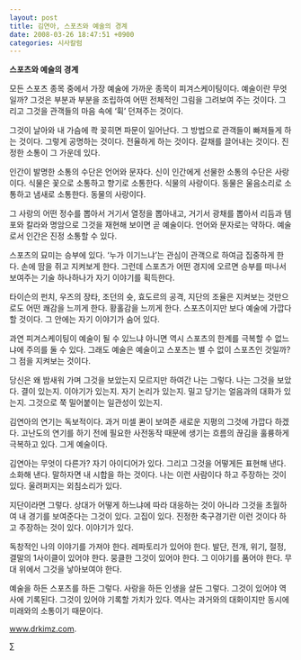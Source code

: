 ```yaml
---
layout: post
title: 김연아, 스포츠와 예술의 경계
date: 2008-03-26 18:47:51 +0900
categories: 시사칼럼
---
```

**스포츠와 예술의 경계**

모든 스포츠 종목 중에서 가장 예술에 가까운 종목이 피겨스케이팅이다. 예술이란 무엇일까? 그것은 부분과 부분을 조립하여 어떤 전체적인 그림을 그려보여 주는 것이다. 그리고 그것을 관객들의 마음 속에 ‘휙’ 던져주는 것이다. 

그것이 날아와 내 가슴에 콱 꽂히면 파문이 일어난다. 그 방법으로 관객들이 빠져들게 하는 것이다. 그렇게 공명하는 것이다. 전율하게 하는 것이다. 갈채를 끌어내는 것이다. 진정한 소통이 그 가운데 있다. 

인간이 발명한 소통의 수단은 언어와 문자다. 신이 인간에게 선물한 소통의 수단은 사랑이다. 식물은 꽃으로 소통하고 향기로 소통한다. 식물의 사랑이다. 동물은 울음소리로 소통하고 냄새로 소통한다. 동물의 사랑이다. 

그 사랑의 어떤 정수를 뽑아서 거기서 열정을 뽑아내고, 거기서 광채를 뽑아서 리듬과 템포와 칼라와 명암으로 그것을 재현해 보이면 곧 예술이다. 언어와 문자로는 약하다. 예술로서 인간은 진정 소통할 수 있다. 

스포츠의 묘미는 승부에 있다. ‘누가 이기느냐’는 관심이 관객으로 하여금 집중하게 한다. 손에 땀을 쥐고 지켜보게 한다. 그런데 스포츠가 어떤 경지에 오르면 승부를 떠나서 보여주는 기술 하나하나가 자기 이야기를 획득한다. 

타이슨의 펀치, 우즈의 장타, 조던의 슛, 효도르의 공격, 지단의 조율은 지켜보는 것만으로도 어떤 쾌감을 느끼게 한다. 황홀감을 느끼게 한다. 스포츠이지만 보다 예술에 가깝다 할 것이다. 그 안에는 자기 이야기가 숨어 있다. 

과연 피겨스케이팅이 예술이 될 수 있느냐 아니면 역시 스포츠의 한계를 극복할 수 없느냐에 주의를 둘 수 있다. 그래도 예술은 예술이고 스포츠는 별 수 없이 스포츠인 것일까? 그 점을 지켜보는 것이다. 

당신은 왜 밤새워 가며 그것을 보았는지 모르지만 하여간 나는 그렇다. 나는 그것을 보았다. 결이 있는지. 이야기가 있는지. 자기 논리가 있는지. 밀고 당기는 얼음과의 대화가 있는지. 그것으로 쭉 밀어붙이는 일관성이 있는지. 

김연아의 연기는 독보적이다. 과거 미셀 콴이 보여준 새로운 지평의 그것에 가깝다 하겠다. 고난도의 연기를 하기 전에 필요한 사전동작 때문에 생기는 흐름의 끊김을 훌륭하게 극복하고 있다. 그게 예술이다. 

김연아는 무엇이 다른가? 자기 아이디어가 있다. 그리고 그것을 어떻게든 표현해 낸다. 소화해 낸다. 말하자면 내 시합을 하는 것이다. 나는 이런 사람이다 하고 주장하는 것이 있다. 울려퍼지는 외침소리가 있다. 

지단이라면 그렇다. 상대가 어떻게 하느냐에 따라 대응하는 것이 아니라 그것을 초월하여 내 경기를 보여준다는 그것이 있다. 고집이 있다. 진정한 축구경기란 이런 것이다 하고 주장하는 것이 있다. 이야기가 있다. 

독창적인 나의 이야기를 가져야 한다. 레파토리가 있어야 한다. 발단, 전개, 위기, 절정, 결말의 1사이클이 있어야 한다. 뭉클한 그것이 있어야 한다. 그 이야기를 품어야 한다. 무대 위에서 그것을 낳아보여야 한다. 

예술을 하든 스포츠를 하든 그렇다. 사랑을 하든 인생을 살든 그렇다. 그것이 있어야 역사에 기록된다. 그것이 있어야 기록할 가치가 있다. 역사는 과거와의 대화이지만 동시에 미래와의 소통이기 때문이다. 

www.drkimz.com.

∑